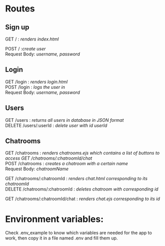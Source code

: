 # Routes
## Sign up
GET / :  _renders index.html_<br>

POST / :_create user_<br>
Request Body: _username, password_

## Login
GET /login : _renders login.html_<br>
POST /login : _logs the user in_<br>
Request Body: _username, password_

## Users
GET /users : _returns all users in database in JSON format_<br>
DELETE /users/:userId : _delete user with id userId_

## Chatrooms
GET /chatrooms : _renders chatrooms.ejs which contains a list of buttons to access GET /chatrooms/:chatroomId/chat_<br>
POST /chatrooms : _creates a chatroom with a certain name_<br>
Request Body: _chatroomName_

GET /chatrooms/:chatroomId : _renders chat.html corresponding to its chatroomId_<br>
DELETE /chatrooms/:chatroomId : _deletes chatroom with corresponding id_

GET /chatrooms/:chatroomId/chat : _renders chat.ejs corresponding to its id_

# Environment variables:
Check .env_example to know which variables are needed for the app to work, then copy it in a file named .env and fill them up.